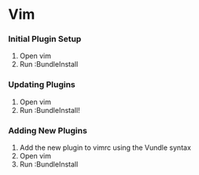 Vim
===
### Initial Plugin Setup ###
1. Open vim
2. Run :BundleInstall

### Updating Plugins ###
1. Open vim
2. Run :BundleInstall!

### Adding New Plugins ###
1. Add the new plugin to vimrc using the Vundle syntax
2. Open vim
3. Run :BundleInstall
